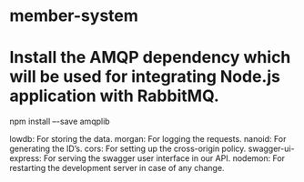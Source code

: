 # member-system


# Install the AMQP dependency which will be used for integrating Node.js application with RabbitMQ.
npm install –-save amqplib


lowdb: For storing the data.
morgan: For logging the requests.
nanoid: For generating the ID’s.
cors: For setting up the cross-origin policy.
swagger-ui-express: For serving the swagger user interface in our API.
nodemon: For restarting the development server in case of any change.